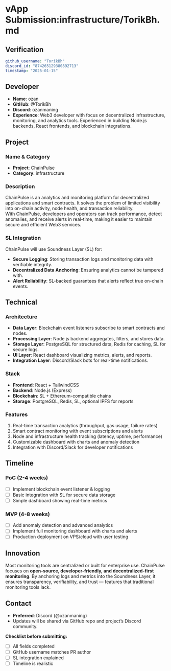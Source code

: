 # vApp Submission:infrastructure/TorikBh.md
## Verification
```yaml
github_username: "TorikBh"
discord_id: "874265129380892713"
timestamp: "2025-01-15"
```

## Developer
- **Name**: ozan
- **GitHub**: @TorikBh
- **Discord**: ozanmaning
- **Experience**: Web3 developer with focus on decentralized infrastructure, monitoring, and analytics tools. Experienced in building Node.js backends, React frontends, and blockchain integrations.

## Project

### Name & Category
- **Project**: ChainPulse
- **Category**: infrastructure

### Description
ChainPulse is an analytics and monitoring platform for decentralized applications and smart contracts. It solves the problem of limited visibility into on-chain activity, node health, and transaction reliability.  
With ChainPulse, developers and operators can track performance, detect anomalies, and receive alerts in real-time, making it easier to maintain secure and efficient Web3 services.

### SL Integration
ChainPulse will use Soundness Layer (SL) for:  
- **Secure Logging**: Storing transaction logs and monitoring data with verifiable integrity.  
- **Decentralized Data Anchoring**: Ensuring analytics cannot be tampered with.  
- **Alert Reliability**: SL-backed guarantees that alerts reflect true on-chain events.

## Technical

### Architecture
- **Data Layer**: Blockchain event listeners subscribe to smart contracts and nodes.  
- **Processing Layer**: Node.js backend aggregates, filters, and stores data.  
- **Storage Layer**: PostgreSQL for structured data, Redis for caching, SL for secure logs.  
- **UI Layer**: React dashboard visualizing metrics, alerts, and reports.  
- **Integration Layer**: Discord/Slack bots for real-time notifications.

### Stack
- **Frontend**: React + TailwindCSS  
- **Backend**: Node.js (Express)  
- **Blockchain**: SL + Ethereum-compatible chains  
- **Storage**: PostgreSQL, Redis, SL, optional IPFS for reports  

### Features
1. Real-time transaction analytics (throughput, gas usage, failure rates)  
2. Smart contract monitoring with event subscriptions and alerts  
3. Node and infrastructure health tracking (latency, uptime, performance)  
4. Customizable dashboard with charts and anomaly detection  
5. Integration with Discord/Slack for developer notifications  

## Timeline

### PoC (2-4 weeks)
- [ ] Implement blockchain event listener & logging  
- [ ] Basic integration with SL for secure data storage  
- [ ] Simple dashboard showing real-time metrics  

### MVP (4-8 weeks)
- [ ] Add anomaly detection and advanced analytics  
- [ ] Implement full monitoring dashboard with charts and alerts  
- [ ] Production deployment on VPS/cloud with user testing  

## Innovation
Most monitoring tools are centralized or built for enterprise use. ChainPulse focuses on **open-source, developer-friendly, and decentralized-first monitoring**. By anchoring logs and metrics into the Soundness Layer, it ensures transparency, verifiability, and trust — features that traditional monitoring tools lack.

## Contact
- **Preferred**: Discord (@ozanmaning)  
- Updates will be shared via GitHub repo and project’s Discord community.



**Checklist before submitting:**
- [ ] All fields completed
- [ ] GitHub username matches PR author  
- [ ] SL integration explained
- [ ] Timeline is realistic
